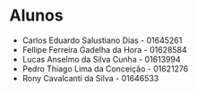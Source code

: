 # Alunos

* Carlos Eduardo Salustiano Dias - 01645261
* Fellipe Ferreira Gadelha da Hora - 01628584
* Lucas Anselmo da Silva Cunha - 01613994
* Pedro Thiago Lima da Conceição - 01621276
* Rony Cavalcanti da Silva - 01646533
